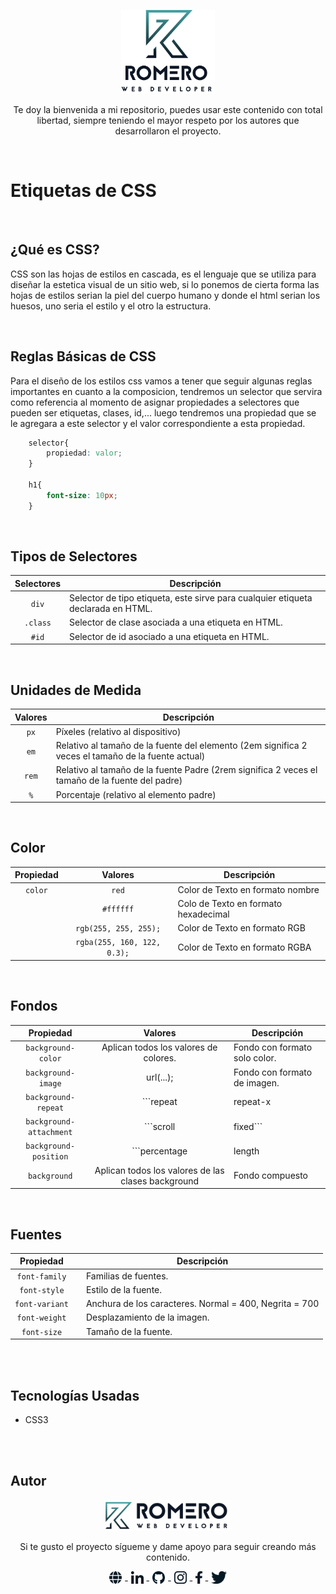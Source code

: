 <p align="center"><img src="https://github.com/romerojoseing/archivos/blob/master/img/logov.png?raw=true" width="150"></p>

<p align="center">
Te doy la bienvenida a mi repositorio, puedes usar este contenido con total libertad, siempre teniendo el mayor respeto por los autores que desarrollaron el proyecto.
</p>

<br>

# Etiquetas de CSS

<br>

## ¿Qué es CSS?

CSS son las hojas de estilos en cascada, es el lenguaje que se utiliza para diseñar la estetica visual de un sitio web, si lo ponemos de cierta forma las hojas de estilos serian la piel del cuerpo humano y donde el html serian los huesos, uno seria el estilo y el otro la estructura. 

<br>

## Reglas Básicas de CSS

Para el diseño de los estilos css vamos a tener que seguir algunas reglas importantes en cuanto a la composicion, tendremos un selector que servira como referencia al momento de asignar propiedades a selectores que pueden ser etiquetas, clases, id,... luego tendremos una propiedad que se le agregara a este selector y el valor correspondiente a esta propiedad.

```css
	selector{
		propiedad: valor;
	}

	h1{									
		font-size: 10px;	
	}
```

<br>

## Tipos de Selectores

|  Selectores  |                                    Descripción                                   |
|:------------:|----------------------------------------------------------------------------------|
|   ```div```  | Selector de tipo etiqueta, este sirve para cualquier etiqueta declarada en HTML. |
| ```.class``` | Selector de clase asociada a una etiqueta en HTML.                               |
|   ```#id```  | Selector de id asociado a una etiqueta en HTML.                                  |

<br>

## Unidades de Medida

|  Valores  | Descripción                                                                                        |
|:---------:|----------------------------------------------------------------------------------------------------|
|  ```px``` | Píxeles (relativo al dispositivo)                                                                  |
|  ```em``` | Relativo al tamaño de la fuente del elemento (2em significa 2 veces el tamaño de la fuente actual) |
| ```rem``` | Relativo al tamaño de la fuente Padre (2rem significa 2 veces el tamaño de la fuente del padre)    |
|  ```%```  | Porcentaje (relativo al elemento padre)                                                            |

<br>

## Color

|  Propiedad  |             Valores             | Descripción                          |
|:-----------:|:-------------------------------:|--------------------------------------|
| ```color``` |            ```red```            | Color de Texto en formato nombre     |
|             |          ```#ffffff```          | Colo de Texto en formato hexadecimal |
|             |    ```rgb(255, 255, 255);```    | Color de Texto en formato RGB        |
|             | ```rgba(255, 160, 122, 0.3);``` | Color de Texto en formato RGBA       |

<br>

## Fondos

|          Propiedad          |                       Valores                       | Descripción                     |
|:---------------------------:|:---------------------------------------------------:|---------------------------------|
|    ```background-color```   |        Aplican todos los valores de colores.        | Fondo con formato solo color.   |
|    ```background-image```   |                      url(...);                      | Fondo con formato de imagen.    |
|   ```background-repeat```   |    ```repeat | repeat-x | repeat-y | no-repeat```   | Repetir la imagen de fondo.     |
| ```background-attachment``` |                 ```scroll | fixed```                | Desplazamiento de la imagen.    |
|  ```background-position```  |  ```percentage | length | left | center | right```  | Posición de la imagen de fondo. |
|       ```background```      | Aplican todos los valores de las clases background  | Fondo compuesto                 |

<br>

## Fuentes

|      Propiedad     |   | Descripción                                            |
|:------------------:|:-:|--------------------------------------------------------|
|  ```font-family``` |   | Familias de fuentes.                                   |
|  ```font-style```  |   | Estilo de la fuente.                                   |
| ```font-variant``` |   | Anchura de los caracteres. Normal = 400, Negrita = 700 |
|  ```font-weight``` |   | Desplazamiento de la imagen.                           |
|   ```font-size```  |   | Tamaño de la fuente.                                   |

<br><br>

## Tecnologías Usadas

- CSS3

<br><br>

## Autor

<p align="center"><img src="https://github.com/romerojoseing/archivos/blob/master/img/logoh.png?raw=true" width="200"></p>

<p align="center">
  Si te gusto el proyecto sígueme y dame apoyo para seguir creando más contenido.
</p>

<p align="center">
  <a target="_blank" href="https://romerojose.com/"><img src="https://github.com/romerojoseing/archivos/blob/master/img/web.png?raw=true" height="20"></a> - 
  <a target="_blank" href="https://www.linkedin.com/in/romerojoseing/"><img src="https://github.com/romerojoseing/archivos/blob/master/img/linkedin.png?raw=true" height="20"></a> - 
  <a target="_blank" href="https://github.com/romerojoseing"><img src="https://github.com/romerojoseing/archivos/blob/master/img/github.png?raw=true" height="20"></a> - 
  <a target="_blank" href="https://www.instagram.com/romerojoseing/"><img src="https://github.com/romerojoseing/archivos/blob/master/img/instagram.png?raw=true" height="20"></a> - 
  <a target="_blank" href="https://www.facebook.com/romerojoseing"><img src="https://github.com/romerojoseing/archivos/blob/master/img/facebook.png?raw=true" height="20"></a> - 
  <a target="_blank" href="https://twitter.com/romerojoseing"><img src="https://github.com/romerojoseing/archivos/blob/master/img/twitter.png?raw=true" height="20"></a>
</p>